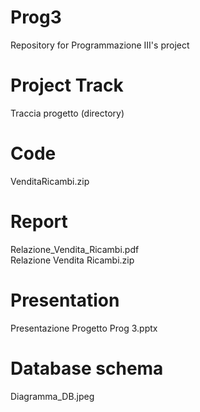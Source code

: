 # Prog3
Repository for Programmazione III's project

# Project Track
Traccia progetto (directory)

# Code
VenditaRicambi.zip

# Report
Relazione_Vendita_Ricambi.pdf <br>
Relazione Vendita Ricambi.zip

# Presentation
Presentazione Progetto Prog 3.pptx

# Database schema
Diagramma_DB.jpeg

